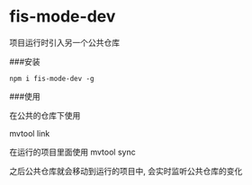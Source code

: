 # fis-mode-dev
项目运行时引入另一个公共仓库

###安装

```
npm i fis-mode-dev -g
```

###使用

在公共的仓库下使用

mvtool link


在运行的项目里面使用
mvtool sync


之后公共仓库就会移动到运行的项目中, 会实时监听公共仓库的变化
